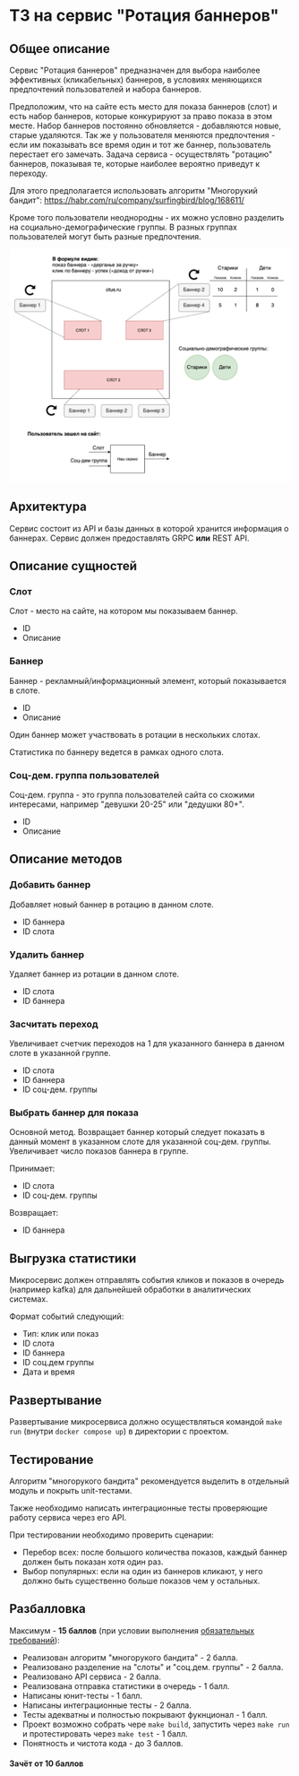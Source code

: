 # ТЗ на сервис "Ротация баннеров"

## Общее описание
Сервис "Ротация баннеров" предназначен для выбора наиболее эффективных (кликабельных) баннеров,
в условиях меняющихся предпочтений пользователей и набора баннеров.

Предположим, что на сайте есть место для показа баннеров (слот) и есть набор баннеров, которые 
конкурируют за право показа в этом месте. Набор баннеров постоянно обновляется - добавляются новые,
старые удаляются. Так же у пользователя меняются предпочтения - если им показывать все время один
и тот же баннер, пользователь перестает его замечать. Задача сервиса - осуществлять "ротацию" баннеров, 
показывая те, которые наиболее вероятно приведут к переходу.

Для этого предполагается использовать алгоритм "Многорукий бандит":
https://habr.com/ru/company/surfingbird/blog/168611/

Кроме того пользователи неоднородны - их можно условно разделить на социально-демографические группы. 
В разных группах пользователей могут быть разные предпочтения.

<img src="./examples/banners-rotation/conceptual_model.png" width="800">

## Архитектура
Сервис состоит из API и базы данных в которой хранится информация о баннерах.
Сервис должен предоставлять GRPC **или** REST API.

## Описание сущностей
### Слот
Слот - место на сайте, на котором мы показываем баннер.
* ID
* Описание

### Баннер
Баннер - рекламный/информационный элемент, который показывается в слоте.
* ID
* Описание

Один баннер может участвовать в ротации в нескольких слотах.

Статистика по баннеру ведется в рамках одного слота.

### Соц-дем. группа пользователей
Соц-дем. группа - это группа пользователей сайта со схожими интересами,
например "девушки 20-25" или "дедушки 80+".
* ID
* Описание

## Описание методов

### Добавить баннер
Добавляет новый баннер в ротацию в данном слоте.
* ID баннера
* ID слота

### Удалить баннер
Удаляет баннер из ротации в данном слоте.
* ID слота
* ID баннера

### Засчитать переход
Увеличивает счетчик переходов на 1 для указанного баннера в данном слоте в указанной группе.
* ID слота
* ID баннера
* ID соц-дем. группы

### Выбрать баннер для показа
Основной метод. Возвращает баннер который следует показать в данный момент в указанном
слоте для указанной соц-дем. группы. Увеличивает число показов баннера в группе.

Принимает:
* ID слота
* ID соц-дем. группы

Возвращает:
* ID баннера

## Выгрузка статистики
Микросервис должен отправлять события кликов и показов в очередь (например kafka)
для дальнейшей обработки в аналитических системах.

Формат событий следующий:
* Тип: клик или показ
* ID слота
* ID баннера
* ID соц.дем группы
* Дата и время
  
## Развертывание
Развертывание микросервиса должно осуществляться командой `make run` (внутри `docker compose up`)
в директории с проектом.

## Тестирование
Алгоритм "многорукого бандита" рекомендуется выделить в отдельный модуль и покрыть unit-тестами.

Также необходимо написать интеграционные тесты проверяющие работу сервиса через его API.

При тестировании необходимо проверить сценарии:
* Перебор всех: после большого количества показов, каждый баннер должен быть показан хотя один раз.
* Выбор популярных: если на один из баннеров кликают, у него должно быть существенно больше показов чем у остальных.

## Разбалловка
Максимум - **15 баллов**
(при условии выполнения [обязательных требований](./README.md)):

* Реализован алгоритм "многорукого бандита" - 2 балла.
* Реализовано разделение на "слоты" и "соц.дем. группы" - 2 балла.
* Реализовано API сервиса - 2 балла.
* Реализована отправка статистики в очередь - 1 балл.
* Написаны юнит-тесты - 1 балл.
* Написаны интеграционные тесты - 2 балла.
* Тесты адекватны и полностью покрывают фукнционал - 1 балл.
* Проект возможно собрать чере `make build`, запустить через `make run`
  и протестировать через `make test` - 1 балл.
* Понятность и чистота кода - до 3 баллов.

#### Зачёт от 10 баллов
